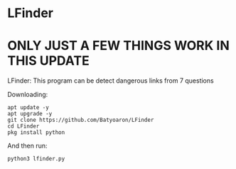 # LFinder
# ONLY JUST A FEW THINGS WORK IN THIS UPDATE

LFinder: This program can be detect dangerous links from 7 questions

 
 Downloading:

    apt update -y
    apt upgrade -y
    git clone https://github.com/Batyoaron/LFinder
    cd LFinder
    pkg install python
    
 
 And then run:

    python3 lfinder.py
    


 
